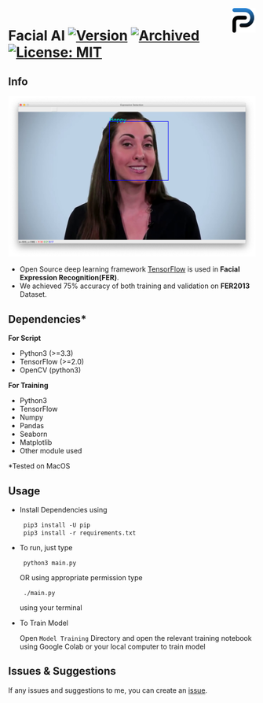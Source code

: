 <img src="https://raw.githubusercontent.com/PradyumnaKrishna/PradyumnaKrishna/master/logo.svg" alt="Logo" title="Logo" align="right" height="50" width="50"/>

# Facial AI [![Version][Version-Badge]][Version] [![Archived][Archive-Badge]](#) [![License: MIT][License-Badge]](LICENSE.md)

## Info
![](Docs/Happy.png)
 - Open Source deep learning framework [TensorFlow](https://tensorflow.com) is used in **Facial Expression Recognition(FER)**.
 - We achieved 75% accuracy of both training and validation on **FER2013** Dataset.

## Dependencies*
**For Script**
 - Python3 (>=3.3)
 - TensorFlow (>=2.0)
 - OpenCV (python3)
 
 **For Training**
 - Python3
 - TensorFlow
 - Numpy
 - Pandas
 - Seaborn
 - Matplotlib
 - Other module used

 *Tested on MacOS

## Usage

 - Install Dependencies using
  
        pip3 install -U pip
        pip3 install -r requirements.txt

 - To run, just type

        python3 main.py
    OR using appropriate permission type

        ./main.py
    using your terminal

 - To Train Model

    Open `Model Training` Directory and open the relevant training notebook using Google Colab or your local computer to train model

## Issues & Suggestions
 If any issues and suggestions to me, you can create an [issue](https://github.com/PradyumnaKrishna/Facial-AI/issues).

 [Archive-Badge]:        https://img.shields.io/badge/Archived-darkgreen.svg
 [License-Badge]:        https://img.shields.io/badge/License-MIT-red.svg
 [Version]:              https://github.com/PradyumnaKrishna/Facial-AI/releases/
 [Version-Badge]:        https://img.shields.io/github/v/tag/PradyumnaKrishna/Facial-AI?label=Version